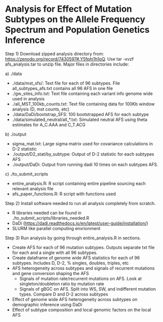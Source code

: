 # Analysis for Effect of Mutation Subtypes on the Allele Frequency Spectrum and Population Genetics Inference # 

Step 1) Download zipped analysis directory from: https://zenodo.org/record/7430597#.Y5fphi1h1pQ. Use tar -xvzf afs_analysis.tar to unzip file. Major files in directories include: 

a) ./data
  - ./data/mst_sfs/: Text file for each of 96 subtypes. File all_subtypes_afs.txt contains all 96 AFS in one file 
  - ./gw_sites_info.txt: Text file containing each variant info genome wide used in analysis 
  - ./all_MST_100kb_counts.txt: Text file containing data for 100Kb window analysis (D, mst counts, etc) 
  - ./data/DaDi/bootstrap_SFS: 100 bootstrapped AFS for each subtype 
  - ./data/simulated_neutral/all_*.txt: Simulated neutral AFS using theta estimates for A_C.AAA and C_T.ACG
  
b) ./output
  - sigma_mat.txt: Large sigma matrix used for covariance calculations in D-2 statistic 
  - ./output/D2_stat/by_subtype: Output of D-2 statistic for each subtypes AFS
  - ./output/DaDi: Output from running dadi 10 times on each subtypes AFS.
  
c) ./to_submit_scripts 
  - entire_analysis.R: R script containing entire pipeline sourcing each relevant analysis file 
  - afs_paper_functions.R: R script with functions used

Step 2) Install software needed to run all analysis completely from scratch.  
- R libraries needed can be found in ./to_submit_scripts/libraries_needed.R
- DaDi (https://dadi.readthedocs.io/en/latest/user-guide/installation/)
- SLURM like parallel computing envrionment 

Step 3) Run analysis by going through entire_analysis.R in sections.
- Create AFS for each of 96 mutation subtypes. Outputs separate txt file for each and a single with all 96 subtypes.
- Create dataframe of genome wide AFS statistics for each of 96 subtypes. Includes D, D-2, % singles, doubles, triples, etc 
- AFS heterogeneity across subtypes and signals of recurrent mutations and gene conversion shaping the AFS 
  - Signals of mutation rate/recurrent mutations on AFS. Look at singleton/doubleton ratio by mutation rate
  - Signals of gBGC on AFS. Split into WS, SW, and indifferent mutation types. Compare D and D-2 across subtypes  
- Effect of genome wide AFS heterogeneity across subtypes on demographic inference using DaDi
- Effect of subtype composition and local genomic factors on the local AFS 
 



